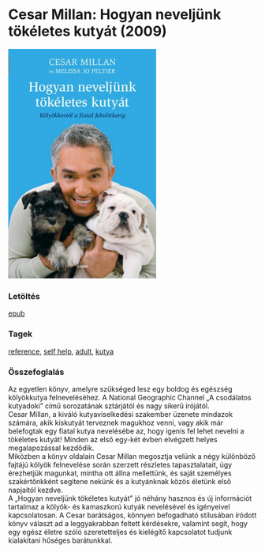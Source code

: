# <a name="id_1725">Cesar Millan: Hogyan neveljünk tökéletes kutyát (2009)</a>
<img src="https://github.com/BercziSandor/calibre_lib/raw/main/libs/main/Cesar%20Millan/Hogyan%20neveljunk%20tokeletes%20kutyat%20%281725%29/cover.jpg" alt="cover" width="300"/>

### Letöltés
[epub](https://github.com/BercziSandor/calibre_lib/raw/main/libs/main/Cesar%20Millan/Hogyan%20neveljunk%20tokeletes%20kutyat%20%281725%29/Hogyan%20neveljunk%20tokeletes%20kuty%20-%20Cesar%20Millan.epub)

### Tagek
[reference](https://github.com/berczisandor/calibre_lib/libs/main/_tags/reference.md), [self help](https://github.com/berczisandor/calibre_lib/libs/main/_tags/self%20help.md), [adult](https://github.com/berczisandor/calibre_lib/libs/main/_tags/adult.md), [kutya](https://github.com/berczisandor/calibre_lib/libs/main/_tags/kutya.md)

### Összefoglalás
<div>
<p>Az egyetlen könyv, amelyre szükséged lesz egy boldog és egészség kölyökkutya felneveléséhez. A National Geographic Channel „A csodálatos kutyadoki” című sorozatának sztárjától és nagy sikerű írójától. <br>Cesar Millan, a kiváló kutyaviselkedési szakember üzenete mindazok számára, akik kiskutyát terveznek magukhoz venni, vagy akik már belefogtak egy fiatal kutya nevelésébe az, hogy igenis fel lehet nevelni a tökéletes kutyát! Minden az első egy-két évben elvégzett helyes megalapozással kezdődik. <br>Miközben a könyv oldalain Cesar Millan megosztja velünk a négy különböző fajtájú kölyök felnevelése során szerzett részletes tapasztalatait, úgy érezhetjük magunkat, mintha ott állna mellettünk, és saját személyes szakértőnkként segítene nekünk és a kutyánknak közös életünk első napjaitól kezdve. <br>A „Hogyan neveljünk tökéletes kutyát” jó néhány hasznos és új információt tartalmaz a kölyök- és kamaszkorú kutyák nevelésével és igényeivel kapcsolatosan. A Cesar barátságos, könnyen befogadható stílusában íródott könyv választ ad a leggyakrabban feltett kérdésekre, valamint segít, hogy egy egész életre szóló szeretetteljes és kielégítő kapcsolatot tudjunk kialakítani hűséges barátunkkal.</p></div>


